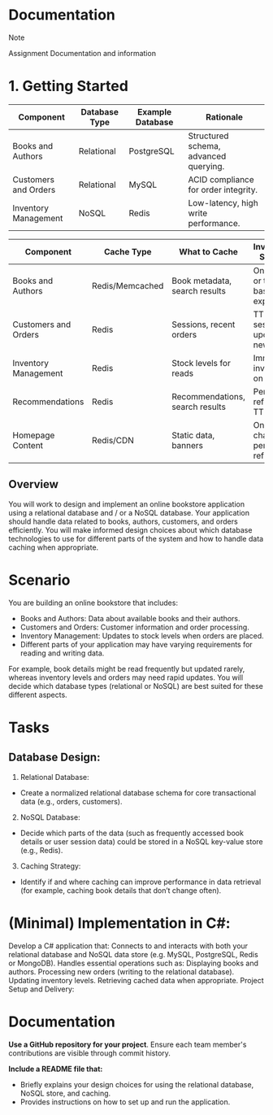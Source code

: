 # Documentation
>[!NOTE]
> Assignment Documentation and information



# 1. Getting Started
| Component               | Database Type | Example Database | Rationale                                   |
|-------------------------|---------------|------------------|---------------------------------------------|
| Books and Authors       | Relational    | PostgreSQL       | Structured schema, advanced querying.       |
| Customers and Orders    | Relational    | MySQL            | ACID compliance for order integrity.        |
| Inventory Management    | NoSQL         | Redis            | Low-latency, high write performance.        |




| Component               | Cache Type      | What to Cache                       | Invalidation Strategy                     |
|-------------------------|-----------------|--------------------------------------|------------------------------------------|
| Books and Authors       | Redis/Memcached | Book metadata, search results       | On update, or time-based expiration       |
| Customers and Orders    | Redis           | Sessions, recent orders             | TTL for sessions, update on new order     |
| Inventory Management    | Redis           | Stock levels for reads              | Immediate invalidation on update          |
| Recommendations         | Redis           | Recommendations, search results     | Periodic refresh or TTL                   |
| Homepage Content        | Redis/CDN       | Static data, banners                | On content change or periodic refresh     |




## Overview
You will work to design and implement an online bookstore application using a relational database and / or a NoSQL database.
Your application should handle data related to books, authors, customers, and orders efficiently. You will make informed design
choices about which database technologies to use for different parts of the system and how to handle data caching when appropriate.

# Scenario
You are building an online bookstore that includes:

- Books and Authors: Data about available books and their authors.
- Customers and Orders: Customer information and order processing.
- Inventory Management: Updates to stock levels when orders are placed.
- Different parts of your application may have varying requirements for reading and writing data.

For example, book details might be read frequently but updated rarely, whereas inventory levels and orders may need rapid updates. You will decide which database types (relational or NoSQL) are best suited for these different aspects.


# Tasks
## Database Design:

1. Relational Database: 
- Create a normalized relational database schema for core transactional data (e.g., orders, customers).
2. NoSQL Database:
- Decide which parts of the data (such as frequently accessed book details or user session data) could be stored in a NoSQL key-value store (e.g., Redis).
3. Caching Strategy:
- Identify if and where caching can improve performance in data retrieval (for example, caching book details that don’t change often).

# (Minimal) Implementation in C#:
Develop a C# application that:
Connects to and interacts with both your relational database and NoSQL data store (e.g. MySQL, PostgreSQL, Redis or MongoDB).
Handles essential operations such as:
Displaying books and authors.
Processing new orders (writing to the relational database).
Updating inventory levels.
Retrieving cached data when appropriate.
Project Setup and Delivery:

# Documentation
**Use a GitHub repository for your project**.
Ensure each team member's contributions are visible through commit history.

**Include a README file that:**
- Briefly explains your design choices for using the relational database, NoSQL store, and caching.
- Provides instructions on how to set up and run the application.
